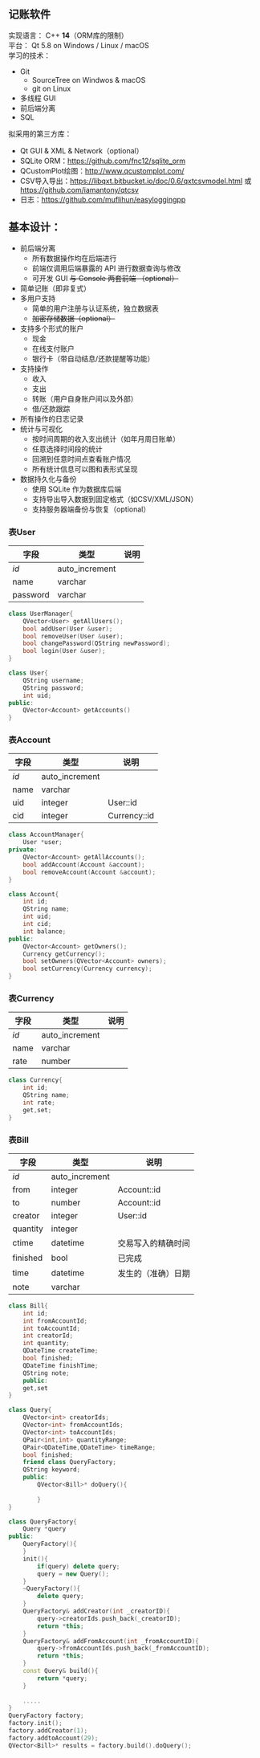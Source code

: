 记账软件
---

实现语言： C++ **14**（ORM库的限制）  
平台： Qt 5.8 on Windows / Linux / macOS  
学习的技术：  

* Git 
  - SourceTree on Windwos & macOS
  - git on Linux
* 多线程 GUI
* 前后端分离
* SQL

拟采用的第三方库：  

* Qt GUI & XML & Network（optional）
* SQLite ORM：https://github.com/fnc12/sqlite_orm
* QCustomPlot绘图：http://www.qcustomplot.com/
* CSV导入导出：https://libqxt.bitbucket.io/doc/0.6/qxtcsvmodel.html 或 https://github.com/iamantony/qtcsv
* 日志：https://github.com/muflihun/easyloggingpp

基本设计：  
--
* 前后端分离
  - 所有数据操作均在后端进行
  - 前端仅调用后端暴露的 API 进行数据查询与修改
  - 可开发 GUI <del>与 Console 两套前端 （optional）</del>
* 简单记账（即非复式）
* 多用户支持
  - 简单的用户注册与认证系统，独立数据表
  - <del>加密存储数据（optional）</del>
* 支持多个形式的账户
  - 现金    
  - 在线支付账户
  - 银行卡（带自动结息/还款提醒等功能）
* 支持操作
  - 收入
  - 支出
  - 转账（用户自身账户间以及外部）
  - 借/还款跟踪
* 所有操作的日志记录
* 统计与可视化
  - 按时间周期的收入支出统计（如年月周日账单）
  - 任意选择时间段的统计
  - 回溯到任意时间点查看账户情况
  - 所有统计信息可以图和表形式呈现
* 数据持久化与备份
  - 使用 SQLite 作为数据库后端
  - 支持导出导入数据到固定格式（如CSV/XML/JSON）
  - 支持服务器端备份与恢复（optional）

### 表User 

|字段|类型|说明|
|---|---|---|
|*id*|auto_increment||
|name|varchar||
|password|varchar||


```C++
class UserManager{
    QVector<User> getAllUsers();
    bool addUser(User &user);
    bool removeUser(User &user);
    bool changePassword(QString newPassword);
    bool login(User &user);
}

class User{
    QString username;
    QString password;
    int uid;
public:
    QVector<Account> getAccounts()
}
```

### 表Account 

|字段|类型|说明|
|---|---|---|
|*id*|auto_increment||
|name|varchar||
|uid|integer|User::id|
|cid|integer|Currency::id|

```C++
class AccountManager{
    User *user;
private:
    QVector<Account> getAllAccounts();
    bool addAccount(Account &account);
    bool removeAccount(Account &account);
}

class Account{
    int id;
    QString name;
    int uid;
    int cid;
    int balance;
public:
    QVector<Account> getOwners();
    Currency getCurrency();
    bool setOwners(QVector<Account> owners);
    bool setCurrency(Currency currency);
}
```


### 表Currency 

|字段|类型|说明|
|---|---|---|
|*id*|auto_increment||
|name|varchar||
|rate|number||

```C++
class Currency{
    int id;
    QString name;
    int rate;
    get,set;
}
```

### 表Bill 

|字段|类型|说明|
|---|---|---|
|*id*|auto_increment||
|from|integer|Account::id|
|to|number|Account::id|
|creator|integer|User::id|
|quantity|integer||
|ctime|datetime|交易写入的精确时间|
|finished|bool|已完成|
|time|datetime|发生的（准确）日期|
|note|varchar||

```C++
class Bill{
    int id;
    int fromAccountId;
    int toAccountId;
    int creatorId;
    int quantity;
    QDateTime createTime;
    bool finished;
    QDateTime finishTime;
    QString note;
    public:
    get,set
}
```

```C++
class Query{
    QVector<int> creatorIds;
    QVector<int> fromAccountIds;
    QVector<int> toAccountIds;
    QPair<int,int> quantityRange;
    QPair<QDateTime,QDateTime> timeRange;
    bool finished;
    friend class QueryFactory;
    QString keyword;
    public:
        QVector<Bill>* doQuery(){
            
        }
}

class QueryFactory{
    Query *query
public:    
    QueryFactory(){
    }
    init(){
        if(query) delete query;
        query = new Query();
    }
    ~QueryFactory(){
        delete query;
    }
    QueryFactory& addCreator(int _creatorID){
        query->creatorIds.push_back(_creatorID);
        return *this;
    }
    QueryFactory& addFromAccount(int _fromAccountID){
        query->fromAccountIds.push_back(_fromAccountID);
        return *this;
    }
    const Query& build(){
        return *query;
    }
    
    .....
}
QueryFactory factory;
factory.init();
factory.addCreator(1);
factory.addtoAccount(29);
QVector<Bill>* results = factory.build().doQuery();
```
